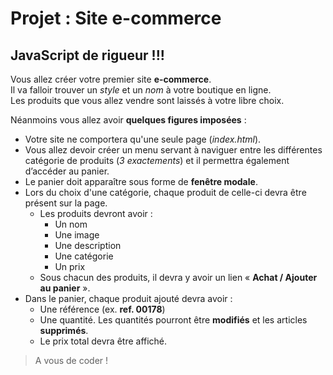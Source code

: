 # Projet : Site e-commerce

## JavaScript de rigueur !!!
​Vous allez créer votre premier site **e-commerce**.  
Il va falloir trouver un *style* et un *nom* à votre boutique en ligne.  
Les produits que vous allez vendre sont laissés à votre libre choix.  

Néanmoins vous allez avoir **quelques figures imposées** :
​
- Votre site ne comportera qu'une seule page (*index.html*).
- Vous allez devoir créer un menu servant à naviguer entre les différentes catégorie de produits (*3 exactements*) et il permettra également d’accéder au panier.
- Le panier doit apparaître sous forme de **fenêtre modale**.
- Lors du choix d'une catégorie, chaque produit de celle-ci devra être présent sur la page.
    - Les produits devront avoir :
        - Un nom
        - Une image
        - Une description
        - Une catégorie
        - Un prix
    - Sous chacun des produits, il devra y avoir un lien « **Achat / Ajouter au panier** ».​
- Dans le panier, chaque produit ajouté devra avoir :
    - Une référence (ex. **ref. 00178**)
    - Une quantité. Les quantités pourront être **modifiés** et les articles **supprimés**.
    - Le prix total devra être affiché.

> A vous de coder !
